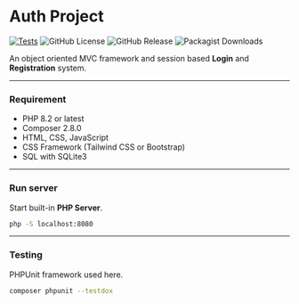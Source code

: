 # Auth Project

[![Tests](https://github.com/codebysushil/Auth/actions/workflows/Tests.yml/badge.svg?branch=main)](https://github.com/codebysushil/Auth/actions/workflows/Tests.yml)
![GitHub License](https://img.shields.io/github/license/codebysushil/Auth?style=flat&logo=github&color=blue)
![GitHub Release](https://img.shields.io/github/v/release/codebysushil/Auth?style=flat&logo=github&color=blue)
![Packagist Downloads](https://img.shields.io/packagist/dt/codebysushil/Auth?style=flat&logo=composer&color=blue)



An object oriented MVC framework and session based **Login** and **Registration** system.

___

### Requirement

* PHP 8.2 or latest
* Composer 2.8.0
* HTML, CSS, JavaScript
* CSS Framework (Tailwind CSS or Bootstrap)
* SQL with SQLite3

___

### Run server
Start built-in __PHP Server__.

```bash
php -S localhost:8080
```
___

### Testing
PHPUnit framework used here.

```bash
composer phpunit --testdox
```
